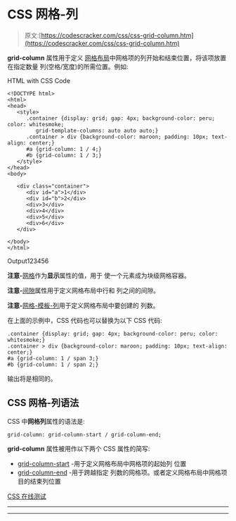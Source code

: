 # CSS 网格-列

> 原文:[https://codescracker.com/css/css-grid-column.htm](https://codescracker.com/css/css-grid-column.htm)

**grid-column** 属性用于定义 [网格布局](/css/css-grid.htm)中网格项的列开始和结束位置，将该项放置在指定数量 列(空格/宽度)的所需位置。例如:

HTML with CSS Code

```
<!DOCTYPE html>
<html>
<head>
   <style>
      .container {display: grid; gap: 4px; background-color: peru; color: whitesmoke;
         grid-template-columns: auto auto auto;}
      .container > div {background-color: maroon; padding: 10px; text-align: center;}
      #a {grid-column: 1 / 4;}
      #b {grid-column: 1 / 3;}
   </style>
</head>
<body>

   <div class="container">
      <div id="a">1</div>
      <div id="b">2</div>
      <div>3</div>
      <div>4</div>
      <div>5</div>
      <div>6</div>
   </div>

</body>
</html>
```

Output123456

**注意-**[网格](/css/css-grid.htm)作为**显示**属性的值，用于 使一个元素成为块级网格容器。

**注意-**[间隙](/css/css-gap.htm)属性用于定义网格布局中行和 列之间的间隙。

**注意-**[网格-模板-列](/css/css-grid-template-columns.htm)用于定义网格布局中要创建的 列数。

在上面的示例中，CSS 代码也可以替换为以下 CSS 代码:

```
.container {display: grid; gap: 4px; background-color: peru; color: whitesmoke;}
.container > div {background-color: maroon; padding: 10px; text-align: center;}
#a {grid-column: 1 / span 3;}
#b {grid-column: 1 / span 2;}
```

输出将是相同的。

## CSS 网格-列语法

CSS 中**网格列**属性的语法是:

```
grid-column: grid-column-start / grid-column-end;
```

**grid-column** 属性被用作以下两个 CSS 属性的简写:

*   [grid-column-start](/css/css-grid-column-start.htm) -用于定义网格布局中网格项的起始列 位置
*   [grid-column-end](/css/css-grid-column-end.htm) -用于跨越指定 列数的网格项。或者定义网格布局中网格项目的结束列位置

[CSS 在线测试](/exam/showtest.php?subid=5)

* * *

* * *